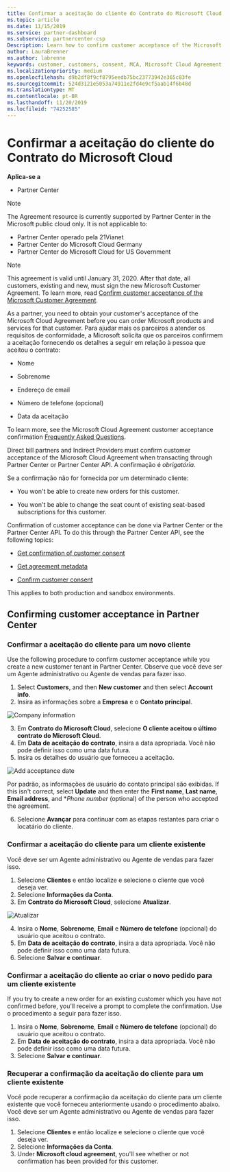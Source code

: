 ```yaml
---
title: Confirmar a aceitação do cliente do Contrato do Microsoft Cloud | Partner Center
ms.topic: article
ms.date: 11/15/2019
ms.service: partner-dashboard
ms.subservice: partnercenter-csp
Description: Learn how to confirm customer acceptance of the Microsoft Cloud Agreement. This may be needed to order Microsoft products and services for customers.
author: LauraBrenner
ms.author: labrenne
keywords: customer, customers, consent, MCA, Microsoft Cloud Agreement, customer agreement templates
ms.localizationpriority: medium
ms.openlocfilehash: d9b2df8f9cf8795eedb75bc23773942e365c83fe
ms.sourcegitcommit: 524d3121e5053a74911e2fd4e9cf5aab14f6b48d
ms.translationtype: MT
ms.contentlocale: pt-BR
ms.lasthandoff: 11/20/2019
ms.locfileid: "74252585"
---
```

# <a name="confirm-customer-acceptance-of-the-microsoft-cloud-agreement"></a>Confirmar a aceitação do cliente do Contrato do Microsoft Cloud

**Aplica-se a**
-  Partner Center

> [!NOTE]
> The Agreement resource is currently supported by Partner Center in the Microsoft public cloud only. It is not applicable to:
> * Partner Center operado pela 21Vianet
> * Partner Center do Microsoft Cloud Germany
> * Partner Center do Microsoft Cloud for US Government

>[!NOTE]
>This agreement is valid until January 31, 2020. After that date, all customers, existing and new, must sign the new Microsoft Customer Agreement. To learn more, read [Confirm customer acceptance of the Microsoft Customer Agreement](confirm-customer-agreement.md).

As a partner, you need to obtain your customer's acceptance of the Microsoft Cloud Agreement before you can order Microsoft products and services for that customer. Para ajudar mais os parceiros a atender os requisitos de conformidade, a Microsoft solicita que os parceiros confirmem a aceitação fornecendo os detalhes a seguir em relação à pessoa que aceitou o contrato: 

-   Nome

-   Sobrenome

-   Endereço de email

-   Número de telefone (opcional)

-   Data da aceitação

To learn more, see the Microsoft Cloud Agreement customer acceptance confirmation [Frequently Asked Questions](https://docs.microsoft.com/partner-center/confirm-consent-faq).

Direct bill partners and Indirect Providers must confirm customer acceptance of the Microsoft Cloud Agreement when transacting through Partner Center or Partner Center API. A confirmação é *obrigatória*.

Se a confirmação não for fornecida por um determinado cliente:

-   You won't be able to create new orders for this customer.

-   You won't be able to change the seat count of existing seat-based subscriptions for this customer.

Confirmation of customer acceptance can be done via Partner Center or the Partner Center API. To do this through the Partner Center API, see the following topics: 

-   [Get confirmation of customer consent](https://docs.microsoft.com/partner-center/develop/get-confirmation-of-customer-consent)

-   [Get agreement metadata](https://docs.microsoft.com/partner-center/develop/get-agreement-metadata)

-   [Confirm customer consent](https://docs.microsoft.com/partner-center/develop/confirm-customer-consent)


This applies to both production and sandbox environments.

## <a name="confirming-customer-acceptance-in-partner-center"></a>Confirming customer acceptance in Partner Center

### <a name="confirm-customer-acceptance-for-a-new-customer"></a>Confirmar a aceitação do cliente para um novo cliente

Use the following procedure to confirm customer acceptance while you create a new customer tenant in Partner Center. Observe que você deve ser um Agente administrativo ou Agente de vendas para fazer isso.

1. Select **Customers**, and then **New customer** and then select **Account info**.
2. Insira as informações sobre a **Empresa** e o **Contato principal**.

![Company information](images/mca/mca1.png)

3. Em **Contrato do Microsoft Cloud**, selecione **O cliente aceitou o último contrato do Microsoft Cloud**.
4. Em **Data de aceitação do contrato**, insira a data apropriada. Você não pode definir isso como uma data futura.
5. Insira os detalhes do usuário que forneceu a aceitação.

![Add acceptance date](images/mca/MCA3.png)

Por padrão, as informações de usuário do contato principal são exibidas. If this isn't correct, select **Update** and then enter the **First name**, **Last name**, **Email address**, and **Phone number* (optional) of the person who accepted the agreement.

6. Selecione **Avançar** para continuar com as etapas restantes para criar o locatário do cliente.

### <a name="confirm-customer-acceptance-for-an-existing-customer"></a>Confirmar a aceitação do cliente para um cliente existente

Você deve ser um Agente administrativo ou Agente de vendas para fazer isso.

1. Selecione **Clientes** e então localize e selecione o cliente que você deseja ver.
2. Selecione **Informações da Conta**.
3. Em **Contrato do Microsoft Cloud**, selecione **Atualizar**.

![Atualizar](images/mca/mca4.png)

4. Insira o **Nome**, **Sobrenome**, **Email** e **Número de telefone** (opcional) do usuário que aceitou o contrato.
5. Em **Data de aceitação do contrato**, insira a data apropriada. Você não pode definir isso como uma data futura.
6. Selecione **Salvar e continuar**.

### <a name="confirm-customer-acceptance-while-creating-new-order-for-an-existing-customer"></a>Confirmar a aceitação do cliente ao criar o novo pedido para um cliente existente

If you try to create a new order for an existing customer which you have not confirmed before, you'll receive a prompt to complete the confirmation. Use o procedimento a seguir para fazer isso.

1. Insira o **Nome**, **Sobrenome**, **Email** e **Número de telefone** (opcional) do usuário que aceitou o contrato.
2. Em **Data de aceitação do contrato**, insira a data apropriada. Você não pode definir isso como uma data futura.
3. Selecione **Salvar e continuar**.

### <a name="retrieve-confirmation-of-customer-acceptance-for-an-existing-customer"></a>Recuperar a confirmação da aceitação do cliente para um cliente existente

Você pode recuperar a confirmação da aceitação do cliente para um cliente existente que você forneceu anteriormente usando o procedimento abaixo. Você deve ser um Agente administrativo ou Agente de vendas para fazer isso.

1. Selecione **Clientes** e então localize e selecione o cliente que você deseja ver.
2. Selecione **Informações da Conta**.
3. Under **Microsoft cloud agreement**, you'll see whether or not confirmation has been provided for this customer.
